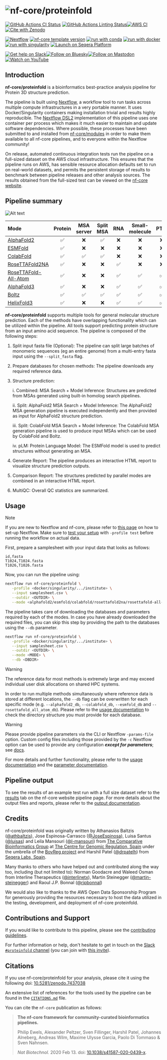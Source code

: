 <h1>
  <picture>
    <source media="(prefers-color-scheme: dark)" srcset="docs/images/nf-core-proteinfold_logo_dark.png">
    <img alt="nf-core/proteinfold" src="docs/images/nf-core-proteinfold_logo_light.png">
  </picture>
</h1>

[![GitHub Actions CI Status](https://github.com/nf-core/proteinfold/actions/workflows/nf-test.yml/badge.svg)](https://github.com/nf-core/proteinfold/actions/workflows/nf-test.yml)
[![GitHub Actions Linting Status](https://github.com/nf-core/proteinfold/actions/workflows/linting.yml/badge.svg)](https://github.com/nf-core/proteinfold/actions/workflows/linting.yml)[![AWS CI](https://img.shields.io/badge/CI%20tests-full%20size-FF9900?labelColor=000000&logo=Amazon%20AWS)](https://nf-co.re/proteinfold/results)[![Cite with Zenodo](http://img.shields.io/badge/DOI-10.5281/zenodo.13135393-1073c8?labelColor=000000)](https://doi.org/10.5281/zenodo.13135393)

[![Nextflow](https://img.shields.io/badge/version-%E2%89%A524.10.5-green?style=flat&logo=nextflow&logoColor=white&color=%230DC09D&link=https%3A%2F%2Fnextflow.io)](https://www.nextflow.io/)
[![nf-core template version](https://img.shields.io/badge/nf--core_template-3.3.2-green?style=flat&logo=nfcore&logoColor=white&color=%2324B064&link=https%3A%2F%2Fnf-co.re)](https://github.com/nf-core/tools/releases/tag/3.3.2)
[![run with conda](http://img.shields.io/badge/run%20with-conda-3EB049?labelColor=000000&logo=anaconda)](https://docs.conda.io/en/latest/)
[![run with docker](https://img.shields.io/badge/run%20with-docker-0db7ed?labelColor=000000&logo=docker)](https://www.docker.com/)
[![run with singularity](https://img.shields.io/badge/run%20with-singularity-1d355c.svg?labelColor=000000)](https://sylabs.io/docs/)
[![Launch on Seqera Platform](https://img.shields.io/badge/Launch%20%F0%9F%9A%80-Seqera%20Platform-%234256e7)](https://cloud.seqera.io/launch?pipeline=https://github.com/nf-core/proteinfold)

[![Get help on Slack](http://img.shields.io/badge/slack-nf--core%20%23proteinfold-4A154B?labelColor=000000&logo=slack)](https://nfcore.slack.com/channels/proteinfold)[![Follow on Bluesky](https://img.shields.io/badge/bluesky-%40nf__core-1185fe?labelColor=000000&logo=bluesky)](https://bsky.app/profile/nf-co.re)[![Follow on Mastodon](https://img.shields.io/badge/mastodon-nf__core-6364ff?labelColor=FFFFFF&logo=mastodon)](https://mstdn.science/@nf_core)[![Watch on YouTube](http://img.shields.io/badge/youtube-nf--core-FF0000?labelColor=000000&logo=youtube)](https://www.youtube.com/c/nf-core)

## Introduction

**nf-core/proteinfold** is a bioinformatics best-practice analysis pipeline for Protein 3D structure prediction.

The pipeline is built using [Nextflow](https://www.nextflow.io), a workflow tool to run tasks across multiple compute infrastructures in a very portable manner. It uses Docker/Singularity containers making installation trivial and results highly reproducible. The [Nextflow DSL2](https://www.nextflow.io/docs/latest/dsl2.html) implementation of this pipeline uses one container per process which makes it much easier to maintain and update software dependencies. Where possible, these processes have been submitted to and installed from [nf-core/modules](https://github.com/nf-core/modules) in order to make them available to all nf-core pipelines, and to everyone within the Nextflow community!

On release, automated continuous integration tests run the pipeline on a full-sized dataset on the AWS cloud infrastructure. This ensures that the pipeline runs on AWS, has sensible resource allocation defaults set to run on real-world datasets, and permits the persistent storage of results to benchmark between pipeline releases and other analysis sources. The results obtained from the full-sized test can be viewed on the [nf-core website](https://nf-co.re/proteinfold/results).

## Pipeline summary

![Alt text](docs/images/nf-core-proteinfold_metro_map_1.1.0.png?raw=true "nf-core-proteinfold 1.1.0 metro map")

| Mode                                                                              | Protein | MSA server | Split MSA | RNA | Small-molecule | PTM  | Constraints | pLM |
| :-------------------------------------------------------------------------------- | :----: | :---------: | :------: | :--: | :------------: | :--: | :--------: | :--: |
| [AlphaFold2](https://github.com/deepmind/alphafold)                               |   ✅   |     ❌     |    ✅    | ❌  |       ❌       |  ❌ |     ❌     |  ❌ |
| [ESMFold](https://github.com/facebookresearch/esm)                                |   ✅   |     ❌     |    ❌    | ❌  |       ❌       |  ❌ |     ❌     |  ✅ |
| [ColabFold](https://github.com/sokrypton/ColabFold)                               |   ✅   |     ✅     |    ✅    | ❌  |       ❌       |  ❌ |     ❌     |  ❌ |
| [RoseTTAFold2NA](https://github.com/uw-ipd/RoseTTAFold2NA)                        |   ✅   |     ❌     |    ❌    | ✅  |       ❌       |  ❌ |     ❌     |  ❌ |
| [RoseTTAFold-All-Atom](https://github.com/baker-laboratory/RoseTTAFold-All-Atom/) |   ✅   |     ❌     |    ❌    | ✅  |       ✅       |  ✅ |     ❌     |  ❌ |
| [AlphaFold3](https://github.com/deepmind/alphafold)                               |   ✅   |     ❌     |    ❌    | ✅  |       ✅       |  ✅ |     ❌     |  ❌ |
| [Boltz](https://github.com/jwohlwend/boltz/)                                      |   ✅   |     ✅     |    ✅    | ✅  |       ✅       |  ✅ |     ✅     |  ❌ |
| [HelixFold3](https://github.com/PaddlePaddle/PaddleHelix/tree/dev/apps/protein_folding/helixfold3) | ✅ | ❌ | ❌  | ✅  |       ✅       |  ✅ |     ❌     |  ❌ |

**nf-core/proteinfold** supports multiple tools for general molecular structure prediction. Each of the methods have overlapping functionality which can be utilized within the pipeline. All tools support predicting protein structure from an input amino acid sequence. The pipeline is composed of the following steps:

1. Split input fasta file (Optional): The pipeline can split large batches of monomeric sequences (eg an entire genome) from a multi-entry fasta input using the `--split_fasta` flag.

2. Prepare databases for chosen methods: The pipeline downloads any required reference data.

3. Structure prediction:

    i. Combined: MSA Search + Model Inference: Structures are predicted from MSAs generated using built-in homolog search pipelines.

    ii. Split: AlphaFold2 MSA Search + Model Inference: The AlphaFold2 MSA generation pipeline is executed independently and then provided as input for AlphaFold2 structure prediction.

    iii. Split: ColabFold MSA Search + Model Inference: The ColabFold MSA generation pipeline is used to produce input MSAs which can be used by ColabFold and Boltz.

    iv. pLM: Protein Language Model: The ESMFold model is used to predict structures without generating an MSA.

4. Generate Report: The pipeline produces an interactive HTML report to visualize structure prediction outputs. 

5. Comparison Report: The structures predicted by parallel modes are combined in an interactive HTML report.

6. MultiQC: Overall QC statistics are summarized.

## Usage

> [!NOTE]
> If you are new to Nextflow and nf-core, please refer to [this page](https://nf-co.re/docs/usage/installation) on how to set-up Nextflow. Make sure to [test your setup](https://nf-co.re/docs/usage/introduction#how-to-run-a-pipeline) with `-profile test` before running the workflow on actual data.

First, prepare a samplesheet with your input data that looks as follows:

```csv title="samplesheet.csv"
id,fasta
T1024,T1024.fasta
T1026,T1026.fasta
```

Now, you can run the pipeline using:

```bash
nextflow run nf-core/proteinfold \
   -profile <docker/singularity/.../institute> \
   --input samplesheet.csv \
   --outdir <OUTDIR> \
   --mode <alphafold2/esmfold/colabfold/rosettafold2na/rosettafold-all-atom/alphafold3/boltz/helixfold3>
```

The pipeline takes care of downloading the databases and parameters required by each of the modes. In case you have already downloaded the required files, you can skip this step by providing the path to the databases using the `--db` parameter. 

```bash
nextflow run nf-core/proteinfold \
   -profile <docker/singularity/.../institute> \
   --input samplesheet.csv \
   --outdir <OUTDIR> \
   --mode <MODE> \
   --db <DBDIR>
```
> [!WARNING]
> The reference data for most methods is extremely large and may exceed individual user disk allocations on shared HPC systems.

In order to run multiple methods simultaneously where reference data is stored at different locations, the `--db` flag can be overwritten for each specific mode (e.g. `--alphafold2_db`, `--colabfold_db`, `--esmfold_db` and `--rosettafold_all_atom_db`). Please refer to the [usage documentation](https://nf-co.re/proteinfold/usage) to check the directory structure you must provide for each database.

> [!WARNING]
> Please provide pipeline parameters via the CLI or Nextflow `-params-file` option. Custom config files including those provided by the `-c` Nextflow option can be used to provide any configuration _**except for parameters**_; see [docs](https://nf-co.re/docs/usage/getting_started/configuration#custom-configuration-files).

For more details and further functionality, please refer to the [usage documentation](https://nf-co.re/proteinfold/usage) and the [parameter documentation](https://nf-co.re/proteinfold/parameters).

## Pipeline output

To see the results of an example test run with a full size dataset refer to the [results](https://nf-co.re/proteinfold/results) tab on the nf-core website pipeline page.
For more details about the output files and reports, please refer to the
[output documentation](https://nf-co.re/proteinfold/output).

## Credits

nf-core/proteinfold was originally written by Athanasios Baltzis ([@athbaltzis](https://github.com/athbaltzis)), Jose Espinosa-Carrasco ([@JoseEspinosa](https://github.com/JoseEspinosa)), Luisa Santus ([@luisas](https://github.com/luisas)) and Leila Mansouri ([@l-mansouri](https://github.com/l-mansouri)) from [The Comparative Bioinformatics Group](https://www.crg.eu/en/cedric_notredame) at [The Centre for Genomic Regulation, Spain](https://www.crg.eu/) under the umbrella of the [BovReg project](https://www.bovreg.eu/) and Harshil Patel ([@drpatelh](https://github.com/drpatelh)) from [Seqera Labs, Spain](https://seqera.io/).

Many thanks to others who have helped out and contributed along the way too, including (but not limited to): Norman Goodacre and Waleed Osman from Interline Therapeutics ([@interlinetx](https://github.com/interlinetx)), Martin Steinegger ([@martin-steinegger](https://github.com/martin-steinegger)) and Raoul J.P. Bonnal ([@rjpbonnal](https://github.com/rjpbonnal))

We would also like to thanks to the AWS Open Data Sponsorship Program for generously providing the resources necessary to host the data utilized in the testing, development, and deployment of nf-core proteinfold.

## Contributions and Support

If you would like to contribute to this pipeline, please see the [contributing guidelines](.github/CONTRIBUTING.md).

For further information or help, don't hesitate to get in touch on the [Slack `#proteinfold` channel](https://nfcore.slack.com/channels/proteinfold) (you can join with [this invite](https://nf-co.re/join/slack)).

## Citations

If you use nf-core/proteinfold for your analysis, please cite it using the following doi: [10.5281/zenodo.7437038](https://doi.org/10.5281/zenodo.7437038)

An extensive list of references for the tools used by the pipeline can be found in the [`CITATIONS.md`](CITATIONS.md) file.

You can cite the `nf-core` publication as follows:

> **The nf-core framework for community-curated bioinformatics pipelines.**
>
> Philip Ewels, Alexander Peltzer, Sven Fillinger, Harshil Patel, Johannes Alneberg, Andreas Wilm, Maxime Ulysse Garcia, Paolo Di Tommaso & Sven Nahnsen.
>
> _Nat Biotechnol._ 2020 Feb 13. doi: [10.1038/s41587-020-0439-x](https://dx.doi.org/10.1038/s41587-020-0439-x).
